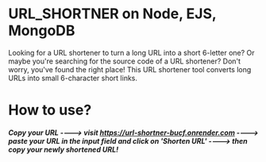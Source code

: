 # URL_SHORTNER on Node, EJS, MongoDB
Looking for a URL shortener to turn a long URL into a short 6-letter one? Or maybe you're searching for the source code of a URL shortener? Don't worry, you've found the right place! This URL shortener tool converts long URLs into small 6-character short links.

# How to use?
<h5>Copy your URL ----> visit <a href="https://url-shortner-bucf.onrender.com/">https://url-shortner-bucf.onrender.com</a> ----> paste your URL in the input field and click on 'Shorten URL' ----> then copy your newly shortened URL!</h5>
